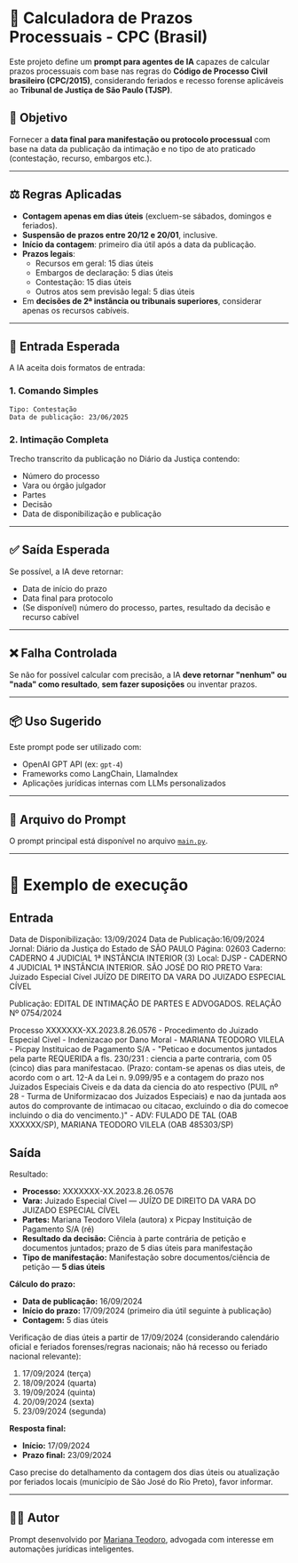 # 🧠 Calculadora de Prazos Processuais - CPC (Brasil)

Este projeto define um **prompt para agentes de IA** capazes de calcular prazos processuais com base nas regras do **Código de Processo Civil brasileiro (CPC/2015)**, considerando feriados e recesso forense aplicáveis ao **Tribunal de Justiça de São Paulo (TJSP)**.

## 📌 Objetivo

Fornecer a **data final para manifestação ou protocolo processual** com base na data da publicação da intimação e no tipo de ato praticado (contestação, recurso, embargos etc.).

---

## ⚖️ Regras Aplicadas

- **Contagem apenas em dias úteis** (excluem-se sábados, domingos e feriados).
- **Suspensão de prazos entre 20/12 e 20/01**, inclusive.
- **Início da contagem**: primeiro dia útil após a data da publicação.
- **Prazos legais**:
  - Recursos em geral: 15 dias úteis
  - Embargos de declaração: 5 dias úteis
  - Contestação: 15 dias úteis
  - Outros atos sem previsão legal: 5 dias úteis
- Em **decisões de 2ª instância ou tribunais superiores**, considerar apenas os recursos cabíveis.

---

## 🧾 Entrada Esperada

A IA aceita dois formatos de entrada:

### 1. Comando Simples

```text
Tipo: Contestação
Data de publicação: 23/06/2025
```

### 2. Intimação Completa

Trecho transcrito da publicação no Diário da Justiça contendo:
- Número do processo
- Vara ou órgão julgador
- Partes
- Decisão
- Data de disponibilização e publicação

---

## ✅ Saída Esperada

Se possível, a IA deve retornar:
- Data de início do prazo
- Data final para protocolo
- (Se disponível) número do processo, partes, resultado da decisão e recurso cabível

---

## ❌ Falha Controlada

Se não for possível calcular com precisão, a IA **deve retornar "nenhum" ou "nada" como resultado**, **sem fazer suposições** ou inventar prazos.

---

## 📦 Uso Sugerido

Este prompt pode ser utilizado com:
- OpenAI GPT API (ex: `gpt-4`)
- Frameworks como LangChain, LlamaIndex
- Aplicações jurídicas internas com LLMs personalizados

---

## 📁 Arquivo do Prompt

O prompt principal está disponível no arquivo [`main.py`](main.py).

---

# 🤖 Exemplo de execução

## Entrada

Data de Disponibilização: 13/09/2024
Data de Publicação:16/09/2024
Jornal: Diário da Justiça do Estado de SÃO PAULO
Página: 02603
Caderno: CADERNO 4 JUDICIAL 1ª INSTÂNCIA INTERIOR (3)
Local: DJSP - CADERNO 4 JUDICIAL 1ª INSTÂNCIA INTERIOR.  SÃO JOSÉ DO RIO PRETO
Vara: Juizado Especial Cível JUÍZO DE DIREITO DA VARA DO JUIZADO ESPECIAL CÍVEL  

Publicação: EDITAL DE INTIMAÇÃO DE PARTES E ADVOGADOS. RELAÇÃO Nº 0754/2024

Processo XXXXXXX-XX.2023.8.26.0576 - Procedimento do Juizado Especial Civel - Indenizacao por Dano Moral - MARIANA TEODORO VILELA - Picpay Instituicao de Pagamento S/A - "Peticao e documentos juntados pela parte REQUERIDA a fls. 230/231 : ciencia a parte contraria, com 05 (cinco) dias para manifestacao. (Prazo: contam-se apenas os dias uteis, de acordo com o art. 12-A da Lei n. 9.099/95 e a contagem do prazo nos Juizados Especiais Civeis e da data da ciencia do ato respectivo (PUIL nº 28 - Turma de Uniformizacao dos Juizados Especiais) e nao da juntada aos autos do comprovante de intimacao ou citacao, excluindo o dia do comecoe incluindo o dia do vencimento.)" - ADV: FULADO DE TAL (OAB XXXXXX/SP), MARIANA TEODORO VILELA (OAB 485303/SP)

## Saída

Resultado:

- **Processo:** XXXXXXX-XX.2023.8.26.0576
- **Vara:** Juizado Especial Cível — JUÍZO DE DIREITO DA VARA DO JUIZADO ESPECIAL CÍVEL
- **Partes:** Mariana Teodoro Vilela (autora) x Picpay Instituição de Pagamento S/A (ré)
- **Resultado da decisão:** Ciência à parte contrária de petição e documentos juntados; prazo de 5 dias úteis para manifestação
- **Tipo de manifestação:** Manifestação sobre documentos/ciência de petição — **5 dias úteis**

**Cálculo do prazo:**

- **Data de publicação:** 16/09/2024
- **Início do prazo:** 17/09/2024 (primeiro dia útil seguinte à publicação)
- **Contagem:** 5 dias úteis

Verificação de dias úteis a partir de 17/09/2024 (considerando calendário oficial e feriados forenses/regras nacionais; não há recesso ou feriado nacional relevante):

1. 17/09/2024 (terça)
2. 18/09/2024 (quarta)
3. 19/09/2024 (quinta)
4. 20/09/2024 (sexta)
5. 23/09/2024 (segunda)

**Resposta final:**

- **Início:** 17/09/2024
- **Prazo final:** 23/09/2024

Caso precise do detalhamento da contagem dos dias úteis ou atualização por feriados locais (município de São José do Rio Preto), favor informar.

---

## 🧑‍💼 Autor

Prompt desenvolvido por [Mariana Teodoro](https://github.com/marianateodoro97), advogada com interesse em automações jurídicas inteligentes.
